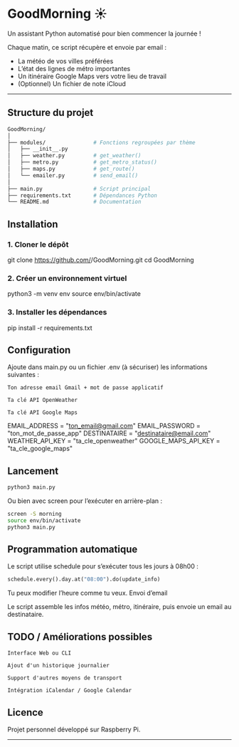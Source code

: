# GoodMorning ☀️

Un assistant Python automatisé pour bien commencer la journée !

Chaque matin, ce script récupère et envoie par email :

- La météo de vos villes préférées
- L’état des lignes de métro importantes
- Un itinéraire Google Maps vers votre lieu de travail
- (Optionnel) Un fichier de note iCloud

---

## Structure du projet

```bash
GoodMorning/
│
├── modules/               # Fonctions regroupées par thème
│   ├── __init__.py
│   ├── weather.py         # get_weather()
│   ├── metro.py           # get_metro_status()
│   ├── maps.py            # get_route()
│   └── emailer.py         # send_email()
│
├── main.py                # Script principal
├── requirements.txt       # Dépendances Python
└── README.md              # Documentation
```
## Installation
### 1. Cloner le dépôt

git clone https://github.com/<ton-utilisateur>/GoodMorning.git
cd GoodMorning

### 2. Créer un environnement virtuel

python3 -m venv env
source env/bin/activate

### 3. Installer les dépendances

pip install -r requirements.txt

## Configuration

Ajoute dans main.py ou un fichier .env (à sécuriser) les informations suivantes :

    Ton adresse email Gmail + mot de passe applicatif

    Ta clé API OpenWeather

    Ta clé API Google Maps

EMAIL_ADDRESS = "ton_email@gmail.com"
EMAIL_PASSWORD = "ton_mot_de_passe_app"
DESTINATAIRE = "destinataire@email.com"
WEATHER_API_KEY = "ta_cle_openweather"
GOOGLE_MAPS_API_KEY = "ta_cle_google_maps"

## Lancement
```bash
python3 main.py
```
Ou bien avec screen pour l’exécuter en arrière-plan :
```bash
screen -S morning
source env/bin/activate
python3 main.py
```

## Programmation automatique

Le script utilise schedule pour s’exécuter tous les jours à 08h00 :
```python
schedule.every().day.at("08:00").do(update_info)
```

Tu peux modifier l’heure comme tu veux.
Envoi d’email

Le script assemble les infos météo, métro, itinéraire, puis envoie un email au destinataire.
## TODO / Améliorations possibles

    Interface Web ou CLI

    Ajout d'un historique journalier

    Support d'autres moyens de transport

    Intégration iCalendar / Google Calendar

## Licence

Projet personnel développé sur Raspberry Pi.

---